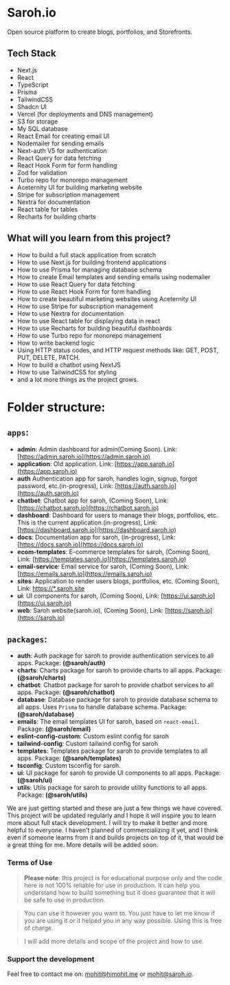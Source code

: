 # Saroh.io

Open source platform to create blogs, portfolios, and Storefronts.

## Tech Stack

-   Next.js
-   React
-   TypeScript
-   Prisma
-   TailwindCSS
-   Shadcn UI
-   Vercel (for deployments and DNS management)
-   S3 for storage
-   My SQL database
-   React Email for creating email UI
-   Nodemailer for sending emails
-   Next-auth V5 for authentication
-   React Query for data fetching
-   React Hook Form for form handling
-   Zod for validation
-   Turbo repo for monorepo management
-   Aceternity UI for building marketing website
-   Stripe for subscription management
-   Nextra for documentation
-   React table for tables
-   Recharts for building charts

## What will you learn from this project?

-   How to build a full stack application from scratch
-   How to use Next.js for building frontend applications
-   How to use Prisma for managing database schema
-   How to create Email templates and sending emails using nodemailer
-   How to use React Query for data fetching
-   How to use React Hook Form for form handling
-   How to create beautiful marketing websites using Aceternity UI
-   How to use Stripe for subscription management
-   How to use Nextra for documentation
-   How to use React table for displaying data in react
-   How to use Recharts for building beautiful dashboards
-   How to use Turbo repo for monorepo management
-   How to write backend logic
-   Using HTTP status codes, and HTTP request methods like: GET, POST, PUT, DELETE, PATCH.
-   How to build a chatbot using NextJS
-   How to use TailwindCSS for styling
-   and a lot more things as the project grows.

# Folder structure:

## `apps`:

-   **admin**: Admin dashboard for admin(Coming Soon). Link: [https://admin.saroh.io](https://admin.saroh.io)
-   **application**: Old application. Link: [https://app.saroh.io](https://app.saroh.io)
-   **auth** Authentication app for saroh, handles login, signup, forgot password, etc.(in-progress), Link: [https://auth.saroh.io](https://auth.saroh.io)
-   **chatbot**: Chatbot app for saroh, (Coming Soon), Link: [https://chatbot.saroh.io](https://chatbot.saroh.io)
-   **dashboard**: Dashboard for users to manage their blogs, portfolios, etc. This is the current application.(in-progress), Link: [https://dashboard.saroh.io](https://dashboard.saroh.io)
-   **docs**: Documentation app for saroh, (in-progress), Link: [https://docs.saroh.io](https://docs.saroh.io)
-   **ecom-templates**: E-commerce templates for saroh, (Coming Soon), Link: [https://templates.saroh.io](https://templates.saroh.io)
-   **email-service**: Email service for saroh, (Coming Soon), Link: [https://emails.saroh.io](https://emails.saroh.io)
-   **sites**: Application to render users blogs, portfolios, etc. (Coming Soon), Link: [https://\*.saroh.site](https://*.saroh.site)
-   **ui**: UI components for saroh, (Coming Soon), Link: [https://ui.saroh.io](https://ui.saroh.io)
-   **web**: Saroh website(saroh.io), (Coming Soon), Link: [https://saroh.io](https://saroh.io)

## `packages`:

-   **auth**: Auth package for saroh to provide authentication services to all apps. Package: **(@saroh/auth)**
-   **charts**: Charts package for saroh to provide charts to all apps. Package: **(@saroh/charts)**
-   **chatbot**: Chatbot package for saroh to provide chatbot services to all apps. Package: **(@saroh/chatbot)**
-   **database**: Database package for saroh to provide database schema to all apps. Uses `Prisma` to handle database schema. Package: **(@saroh/database)**
-   **emails**: The email templates UI for saroh, based on `react-email`. Package: **(@saroh/email)**
-   **eslint-config-custom**: Custom eslint config for saroh
-   **tailwind-config**: Custom tailwind config for saroh
-   **templates**: Templates package for saroh to provide templates to all apps. Package: **(@saroh/templates)**
-   **tsconfig**: Custom tsconfig for saroh.
-   **ui**: UI package for saroh to provide UI components to all apps. Package: **(@saroh/ui)**
-   **utils**: Utils package for saroh to provide utility functions to all apps. Package: **(@saroh/utils)**

We are just getting started and these are just a few things we have covered. This project will be updated regularly and I hope it will inspire you to learn more about full stack development. I will try to make it better and more helpful to everyone. I haven't planned of commercializing it yet, and I think even if someone learns from it and builds projects on top of it, that would be a great thing for me. More details will be added soon.

### Terms of Use

> **Please note**: this project is for educational purpose only and the code here is not 100% reliable for use in production. It can help you understand how to build something but it does guarantee that it will be safe to use in production.

> You can use it however you want to. You just have to let me know if you are using it or it helped you in any way possible. Using this is free of charge.

> I will add more details and scope of the project and how to use.

### Support the development

Feel free to contact me on: <mohit@himohit.me> or <mohit@saroh.io>.
